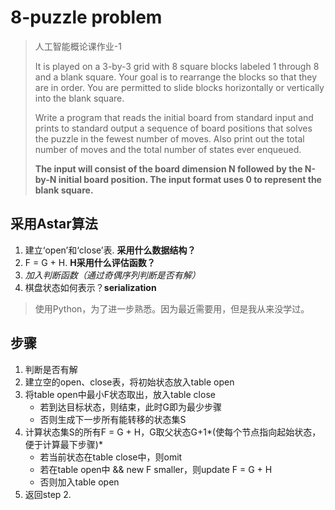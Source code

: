 # 8-puzzle problem

> 人工智能概论课作业-1
> 
> It is played on a 3-by-3 grid with 8 square blocks labeled 1 through 8 and a blank square. Your goal is to rearrange the blocks so that they are in order. You are permitted to slide blocks horizontally or vertically into the blank square.
> 
> Write a program that reads the initial board from standard input and prints to standard output a sequence of board positions that solves the puzzle in the fewest number of moves. Also print out the total number of moves and the total number of states ever enqueued.
> 
> **The input will consist of the board dimension N followed by the N-by-N initial board position. The input format uses 0 to represent the blank square.**

## 采用Astar算法
1. 建立‘open’和‘close’表. **采用什么数据结构？**
2. F = G + H. **H采用什么评估函数？**
3. *加入判断函数（通过奇偶序列判断是否有解）*
4. 棋盘状态如何表示？**serialization**

> 使用Python，为了进一步熟悉。因为最近需要用，但是我从来没学过。

## 步骤
1. 判断是否有解
2. 建立空的open、close表，将初始状态放入table open
3. 将table open中最小F状态取出，放入table close
    * 若到达目标状态，则结束，此时G即为最少步骤
    * 否则生成下一步所有能转移的状态集S
4. 计算状态集S的所有F = G + H，G取父状态G+1*(使每个节点指向起始状态，便于计算最下步骤)*
    * 若当前状态在table close中，则omit
    * 若在table open中 && new F smaller，则update F = G + H
    * 否则加入table open
5. 返回step 2.